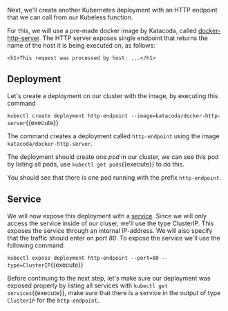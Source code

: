 Next, we'll create another Kubernetes deployment with an HTTP endpoint that we can call from our Kubeless function.

For this, we will use a pre-made docker image by Katacoda, called [docker-http-server](https://hub.docker.com/r/katacoda/docker-http-server). The HTTP server exposes single endpoint that returns the name of the host it is being executed on, as follows:

`<h1>This request was processed by host: ...</h1>`

## Deployment

Let's create a deployment on our cluster with the image, by executing this command

`kubectl create deployment http-endpoint --image=katacoda/docker-http-server`{{execute}}

The command creates a deployment called `http-endpoint` using the image `katacoda/docker-http-server`.

The deployment should create one _pod_ in our cluster, we can see this pod by listing all pods, use `kubectl get pods`{{execute}} to do this.

You should see that there is one pod running with the prefix `http-endpoint`.

## Service

We will now expose this deployment with a [service](https://kubernetes.io/docs/concepts/services-networking/service/). Since we will only access the service inside of our cluser, we'll use the type ClusterIP. This exposes the service through an internal IP-address. We will also specify that the traffic should enter on port *80*. To expose the service we'll use the following command:

`kubectl expose deployment http-endpoint --port=80 --type=ClusterIP`{{execute}}


Before continuing to the next step, let's make sure our deployment was exposed properly by listing all services with
`kubectl get services`{{execute}}, make sure that there is a service in the output of type `ClusterIP` for the `http-endpoint`.

